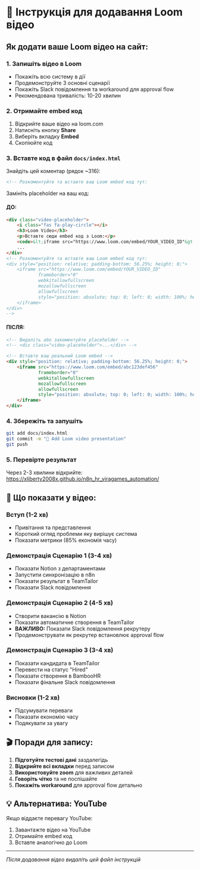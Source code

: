 # 🎥 Інструкція для додавання Loom відео

## Як додати ваше Loom відео на сайт:

### 1. Запишіть відео в Loom
- Покажіть всю систему в дії
- Продемонструйте 3 основні сценарії
- Покажіть Slack повідомлення та workaround для approval flow
- Рекомендована тривалість: 10-20 хвилин

### 2. Отримайте embed код
1. Відкрийте ваше відео на loom.com
2. Натисніть кнопку **Share**
3. Виберіть вкладку **Embed**
4. Скопіюйте код

### 3. Вставте код в файл `docs/index.html`

Знайдіть цей коментар (рядок ~316):
```html
<!-- Розкоментуйте та вставте ваш Loom embed код тут:
```

Замініть placeholder на ваш код:

#### ДО:
```html
<div class="video-placeholder">
    <i class="fas fa-play-circle"></i>
    <h3>Loom Video</h3>
    <p>Вставте сюди embed код з Loom:</p>
    <code>&lt;iframe src="https://www.loom.com/embed/YOUR_VIDEO_ID"&gt;&lt;/iframe&gt;</code>
    ...
</div>
<!-- Розкоментуйте та вставте ваш Loom embed код тут:
<div style="position: relative; padding-bottom: 56.25%; height: 0;">
    <iframe src="https://www.loom.com/embed/YOUR_VIDEO_ID" 
            frameborder="0" 
            webkitallowfullscreen 
            mozallowfullscreen 
            allowfullscreen 
            style="position: absolute; top: 0; left: 0; width: 100%; height: 100%; border-radius: 12px;">
    </iframe>
</div>
-->
```

#### ПІСЛЯ:
```html
<!-- Видаліть або закоментуйте placeholder -->
<!-- <div class="video-placeholder">...</div> -->

<!-- Вставте ваш реальний Loom embed -->
<div style="position: relative; padding-bottom: 56.25%; height: 0;">
    <iframe src="https://www.loom.com/embed/abc123def456" 
            frameborder="0" 
            webkitallowfullscreen 
            mozallowfullscreen 
            allowfullscreen 
            style="position: absolute; top: 0; left: 0; width: 100%; height: 100%; border-radius: 12px;">
    </iframe>
</div>
```

### 4. Збережіть та запушіть
```bash
git add docs/index.html
git commit -m "🎥 Add Loom video presentation"
git push
```

### 5. Перевірте результат
Через 2-3 хвилини відкрийте:
https://xliberty2008x.github.io/n8n_hr_viragames_automation/

## 📝 Що показати у відео:

### Вступ (1-2 хв)
- Привітання та представлення
- Короткий огляд проблеми яку вирішує система
- Показати метрики (85% економія часу)

### Демонстрація Сценарію 1 (3-4 хв)
- Показати Notion з департаментами
- Запустити синхронізацію в n8n
- Показати результат в TeamTailor
- Показати Slack повідомлення

### Демонстрація Сценарію 2 (4-5 хв)
- Створити вакансію в Notion
- Показати автоматичне створення в TeamTailor
- **ВАЖЛИВО:** Показати Slack повідомлення рекрутеру
- Продемонструвати як рекрутер встановлює approval flow

### Демонстрація Сценарію 3 (3-4 хв)
- Показати кандидата в TeamTailor
- Перевести на статус "Hired"
- Показати створення в BambooHR
- Показати фінальне Slack повідомлення

### Висновки (1-2 хв)
- Підсумувати переваги
- Показати економію часу
- Подякувати за увагу

## 🎬 Поради для запису:

1. **Підготуйте тестові дані** заздалегідь
2. **Відкрийте всі вкладки** перед записом
3. **Використовуйте zoom** для важливих деталей
4. **Говоріть чітко** та не поспішайте
5. **Покажіть workaround** для approval flow детально

## 💡 Альтернатива: YouTube

Якщо віддаєте перевагу YouTube:
1. Завантажте відео на YouTube
2. Отримайте embed код
3. Вставте аналогічно до Loom

---

*Після додавання відео видаліть цей файл інструкцій*